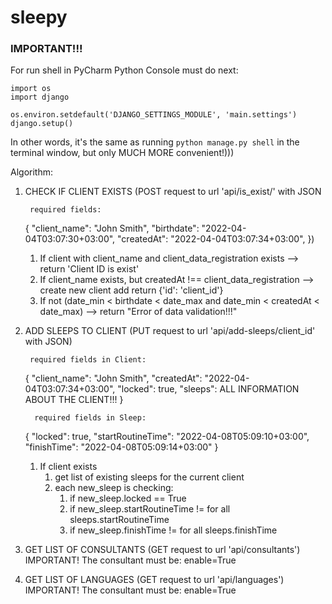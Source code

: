 # sleepy


### IMPORTANT!!!
For run shell in PyCharm Python Console must do next:
```
import os
import django

os.environ.setdefault('DJANGO_SETTINGS_MODULE', 'main.settings')
django.setup()
```
In other words, it's the same as running ```python manage.py shell```  in the terminal window, but only MUCH MORE convenient!))) 

Algorithm:

1. CHECK IF CLIENT EXISTS (POST request to url 'api/is_exist/' with JSON

        required fields:
    {
        "client_name": "John Smith",
        "birthdate": "2022-04-04T03:07:30+03:00",
        "createdAt": "2022-04-04T03:07:34+03:00",
    })
   1. If client with client_name and client_data_registration exists 
                      --> return 'Client ID is exist'
   2. If client_name exists, but createdAt !== client_data_registration 
                      --> create new client add return {'id': 'client_id'}
   3. If not (date_min < birthdate < date_max and date_min < createdAt < date_max)
                      --> return "Error of data validation!!!"

2. ADD SLEEPS TO CLIENT (PUT request to url 'api/add-sleeps/client_id' with JSON)

        required fields in Client:
    {
        "client_name": "John Smith",
        "createdAt": "2022-04-04T03:07:34+03:00",
        "locked": true,
        "sleeps": ALL INFORMATION ABOUT THE CLIENT!!!
    }
        
         required fields in Sleep:
    {
        "locked": true,
        "startRoutineTime": "2022-04-08T05:09:10+03:00",
        "finishTime": "2022-04-08T05:09:14+03:00"
    }
  

   1. If client exists 
      1. get list of existing sleeps for the current client
      2. each new_sleep is checking:
         1. if new_sleep.locked == True
         2. if new_sleep.startRoutineTime != for all sleeps.startRoutineTime
         3. if new_sleep.finishTime       != for all sleeps.finishTime

   
3. GET LIST OF CONSULTANTS (GET request to url 'api/consultants')
    IMPORTANT! The consultant must be: enable=True

4. GET LIST OF LANGUAGES (GET request to url 'api/languages')
    IMPORTANT! The consultant must be: enable=True
